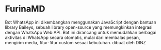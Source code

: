 # FurinaMD
Bot WhatsApp ini dikembangkan menggunakan JavaScript dengan bantuan library Baileys, sebuah library open-source yang memungkinkan integrasi dengan WhatsApp Web API. Bot ini dirancang untuk memudahkan berbagai aktivitas di WhatsApp secara otomatis, mulai dari membalas pesan, mengirim media, fitur-fitur custom sesuai kebutuhan. dibuat oleh DINZ
